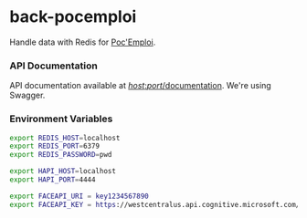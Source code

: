 # back-pocemploi
Handle data with Redis for [Poc'Emploi](https://github.com/clusson/poc-emploi).

### API Documentation
API documentation available at [*host*:*port*/documentation]().
We're using Swagger.

### Environment Variables
```bash
export REDIS_HOST=localhost
export REDIS_PORT=6379
export REDIS_PASSWORD=pwd

export HAPI_HOST=localhost
export HAPI_PORT=4444

export FACEAPI_URI = key1234567890
export FACEAPI_KEY = https://westcentralus.api.cognitive.microsoft.com/face/v1.0/detect
```